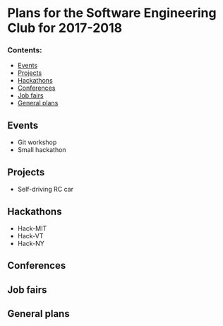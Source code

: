 # Plans for the Software Engineering Club for 2017-2018
### Contents:
* [Events](https://github.com/PlattsSEC/club-plans-2017-2018/blob/master/README.md#events)
* [Projects]()
* [Hackathons]()
* [Conferences]()
* [Job fairs]()
* [General plans]()

## Events
* Git workshop
* Small hackathon

## Projects
* Self-driving RC car

## Hackathons
* Hack-MIT
* Hack-VT
* Hack-NY

## Conferences

## Job fairs

## General plans
